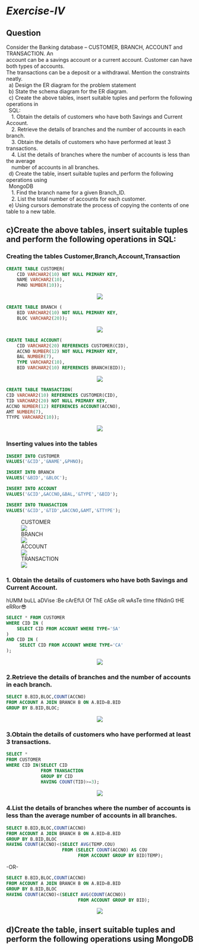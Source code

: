 # *Exercise-IV*

## Question

Consider the Banking database – CUSTOMER, BRANCH, ACCOUNT and TRANSACTION. An<br>
account can be a savings account or a current account. Customer can have both types of accounts.<br>
The transactions can be a deposit or a withdrawal. Mention the constraints neatly.<br>
&ensp;a) Design the ER diagram for the problem statement<br>
&ensp;b) State the schema diagram for the ER diagram.<br>
&ensp;c) Create the above tables, insert suitable tuples and perform the following operations in<br>
&ensp;SQL:<br>
&emsp;1. Obtain the details of customers who have both Savings and Current Account.<br>
&emsp;2. Retrieve the details of branches and the number of accounts in each branch.<br>
&emsp;3. Obtain the details of customers who have performed at least 3 transactions.<br>
&emsp;4. List the details of branches where the number of accounts is less than the average<br>
&emsp;number of accounts in all branches.<br>
&ensp;d) Create the table, insert suitable tuples and perform the following operations using<br>
&ensp;MongoDB<br>
&emsp;1. Find the branch name for a given Branch_ID.<br>
&emsp;2. List the total number of accounts for each customer.<br>
&ensp;e) Using cursors demonstrate the process of copying the contents of one table to a new table.<br>

## c)Create the above tables, insert suitable tuples and perform the following operations in SQL:

### Creating the tables Customer,Branch,Account,Transaction

```sql
CREATE TABLE CUSTOMER( 
    CID VARCHAR2(10) NOT NULL PRIMARY KEY, 
    NAME VARCHAR2(10), 
    PHNO NUMBER(10));
```
<P ALIGN="CENTER"><IMG SRC="https://github.com/MXNXV-ERR/SQL_SCRIPTS/blob/main/IMGS/Q41.PNG?raw=True"></P>

```SQL
CREATE TABLE BRANCH (
    BID VARCHAR2(10) NOT NULL PRIMARY KEY, 
    BLOC VARCHAR2(20));
```
<P ALIGN="CENTER"><IMG SRC="https://github.com/MXNXV-ERR/SQL_SCRIPTS/blob/main/IMGS/Q42.PNG?raw=True"></P>

```SQL
CREATE TABLE ACCOUNT( 
    CID VARCHAR2(20) REFERENCES CUSTOMER(CID), 
    ACCNO NUMBER(12) NOT NULL PRIMARY KEY, 
    BAL NUMBER(7), 
    TYPE VARCHAR2(10), 
    BID VARCHAR2(10) REFERENCES BRANCH(BID));
```
<P ALIGN="CENTER"><IMG SRC="https://github.com/MXNXV-ERR/SQL_SCRIPTS/blob/main/IMGS/Q43.png?raw=True"></P>

```sql
CREATE TABLE TRANSACTION( 
CID VARCHAR2(10) REFERENCES CUSTOMER(CID), 
TID VARCHAR2(20) NOT NULL PRIMARY KEY, 
ACCNO NUMBER(12) REFERENCES ACCOUNT(ACCNO), 
AMT NUMBER(7), 
TTYPE VARCHAR2(10));
```
<P ALIGN="CENTER"><IMG SRC="https://github.com/MXNXV-ERR/SQL_SCRIPTS/blob/main/IMGS/Q44.png?raw=True"></P>

### Inserting values into the tables
```SQL
INSERT INTO CUSTOMER 
VALUES('&CID','&NAME',&PHNO); 
```
```SQL
INSERT INTO BRANCH 
VALUES('&BID','&BLOC');
```
```SQL
INSERT INTO ACCOUNT 
VALUES('&CID',&ACCNO,&BAL,'&TYPE','&BID'); 
```
```SQL
INSERT INTO TRANSACTION 
VALUES('&CID','&TID',&ACCNO,&AMT,'&TTYPE');
```
 <FIGURE>
<FIGCAPTION>CUSTOMER</FIGCAPTION>
<IMG SRC="https://github.com/MXNXV-ERR/SQL_SCRIPTS/blob/main/IMGS/Q45.png?raw=True">
<FIGCAPTION>BRANCH</FIGCAPTION>
<IMG SRC="https://github.com/MXNXV-ERR/SQL_SCRIPTS/blob/main/IMGS/Q46.png?raw=True">
<FIGCAPTION>ACCOUNT</FIGCAPTION>
<IMG SRC="https://github.com/MXNXV-ERR/SQL_SCRIPTS/blob/main/IMGS/Q47.png?raw=True">
<FIGCAPTION>TRANSACTION</FIGCAPTION>
<IMG SRC="https://github.com/MXNXV-ERR/SQL_SCRIPTS/blob/main/IMGS/Q48.png?raw=True">
</FIGURE>


### 1. Obtain the details of customers who have both Savings and Current Account.
hUMM buLL aDVise :Be cArEfUl Of ThE cASe oR wAsTe tIme fINdinG tHE eRRor😎
```SQL
SELECT * FROM CUSTOMER
WHERE CID IN (
    SELECT CID FROM ACCOUNT WHERE TYPE='SA'
)
AND CID IN (
     SELECT CID FROM ACCOUNT WHERE TYPE='CA'
);
```
<P ALIGN="CENTER"><IMG SRC="https://github.com/MXNXV-ERR/SQL_SCRIPTS/blob/main/IMGS/Q4D1.PNG?raw=True"></P>

### 2.Retrieve the details of branches and the number of accounts in each branch.
```SQL
SELECT B.BID,BLOC,COUNT(ACCNO) 
FROM ACCOUNT A JOIN BRANCH B ON A.BID=B.BID
GROUP BY B.BID,BLOC;
```
<P ALIGN="CENTER"><IMG SRC="https://github.com/MXNXV-ERR/SQL_SCRIPTS/blob/main/IMGS/Q4D2.png?raw=True"></P>

### 3.Obtain the details of customers who have performed at least 3 transactions.
```SQL
SELECT * 
FROM CUSTOMER
WHERE CID IN(SELECT CID 
             FROM TRANSACTION 
             GROUP BY CID 
             HAVING COUNT(TID)>=3);
```
<P ALIGN="CENTER"><IMG SRC="https://github.com/MXNXV-ERR/SQL_SCRIPTS/blob/main/IMGS/Q4D3.png?raw=True"></P>

### 4.List the details of branches where the number of accounts is less than the average number of accounts in all branches.
```SQL
SELECT B.BID,BLOC,COUNT(ACCNO) 
FROM ACCOUNT A JOIN BRANCH B ON A.BID=B.BID
GROUP BY B.BID,BLOC
HAVING COUNT(ACCNO)<(SELECT AVG(TEMP.COU) 
                     FROM (SELECT COUNT(ACCNO) AS COU 
                           FROM ACCOUNT GROUP BY BID)TEMP);
```
-OR-
```SQL
SELECT B.BID,BLOC,COUNT(ACCNO) 
FROM ACCOUNT A JOIN BRANCH B ON A.BID=B.BID
GROUP BY B.BID,BLOC
HAVING COUNT(ACCNO)<(SELECT AVG(COUNT(ACCNO)) 
                           FROM ACCOUNT GROUP BY BID);
```
<P ALIGN="CENTER"><IMG SRC="https://github.com/MXNXV-ERR/SQL_SCRIPTS/blob/main/IMGS/Q4D4.png?raw=True"></P>


## d)Create the table, insert suitable tuples and perform the following operations using MongoDB